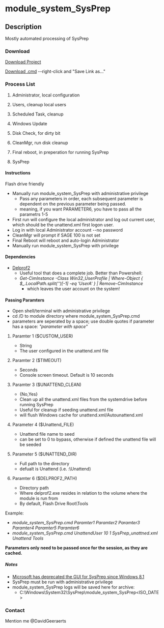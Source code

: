 # module_system_SysPrep


## Description

Mostly automated processing of SysPrep


### Download

[Download Project](https://github.com/DavidGeeraerts/module_system_SysPrep/archive/main.zip)

[Download .cmd](https://raw.githubusercontent.com/DavidGeeraerts/module_system_SysPrep/main/module_system_SysPrep.cmd) --right-click and "Save Link as..."


### Process List

1. Administrator, local configuration

2. Users, cleanup local users

3. Scheduled Task, cleanup

4. Windows Update

5. Disk Check, for dirty bit

6. CleanMgr, run disk cleanup

7. Final reboot, in preperation for running SysPrep

8. SysPrep


#### Instructions

Flash drive friendly

- Manually run module_system_SysPrep with administrative privilege
	- Pass any parameters in order, each subsequent parameter is dependent on the previous parameter being passed.
	- meaning, if you want PARAMETER6, you have to pass all the parametrs 1-5
- First run will configure the local administrator and log out current user, which should be the unattend.xml first logon user.
- Log in with local Administrator account --no password 
- CleanMgr will prompt if SAGE 100 is not set
- Final Reboot will reboot and auto-login Administrator
- Manually run module_system_SysPrep with privilege


#### Dependencies

- [Delprof2](https://helgeklein.com/free-tools/delprof2-user-profile-deletion-tool/)
	- Useful tool that does a complete job. Better than Powershell:
	- *Get-CimInstance -Class Win32_UserProfile | Where-Object { $_.LocalPath.split('\')[-1] -eq 'UserA' } | Remove-CimInstance*
		- which leaves the user account on the system!

#### Passing Paramters

- Open shell/terminal with administrative privilege
- cd /D to module directory where module_system_SysPrep.cmd
- parameters are seperated by a space; use double quotes if parameter has a space: *"parameter with space"*

1. Paramter 1 ($CUSTOM_USER)
	- String
	- The user configured in the unattend.xml file

2. Paramter 2 ($TIMEOUT)
	- Seconds
	- Console screen timeout. Default is 10 seconds

3. Paramter 3 ($UNATTEND_CLEAN)
	- {No,Yes}
	- Clean up all the unattend.xml files from the systemdrive before running SysPrep
	- Useful for cleanup if seeding unattend.xml file
	- will flush Windows cache for unattend.xml/Autounattend.xml

4. Parameter 4 ($Unattend_FILE)
	- Unattend file name to seed
	- can be set to 0 to bypass, otherwise if defined the unattend file will be seeded

5. Parameter 5 ($UNATTEND_DIR)
	- Full path to the directory
	- defualt is Unattend (i.e. <Volume>:\Unattend)

6. Paramter 6 ($DELPROF2_PATH)
	- Directory path
	- Where delprof2.exe resides in relation to the volume where the module is run from
	- By default, Flash Drive Root\Tools

Example:
- *module_system_SysPrep.cmd Paramter1 Paramter2 Paramter3 Paramter4 Paramter5 Paramter6*
- *module_system_SysPrep.cmd UnattendUser 10 1 SysPrep_unattned.xml Unattend Tools*

**Parameters only need to be passed once for the session, as they are cached.**

##### Notes

- [Microsoft has deprecated the GUI for SysPrep since Windows 8.1](https://docs.microsoft.com/en-us/windows-hardware/manufacture/desktop/sysprep--system-preparation--overview) 
- SysPrep must be run with administrative privilege  
- module_system_SysPrep logs will be saved here for archive:
	- C:\Windows\System32\SysPrep\module_system_SysPrep\<ISO_DATE>

### Contact

Mention me @DavidGeeraerts
